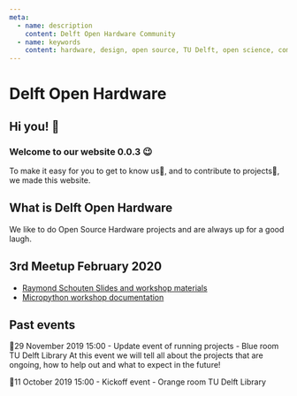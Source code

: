 ```yaml
---
meta:
  - name: description
    content: Delft Open Hardware Community
  - name: keywords
    content: hardware, design, open source, TU Delft, open science, community, meetups 
---
```


# Delft Open Hardware
## Hi you! 👋
### Welcome to our website 0.0.3 😉

To make it easy for you to get to know us🤝, and to contribute to projects💪, we made this website.


## What is Delft Open Hardware
We like to do Open Source Hardware projects and are always up for a good laugh.

## 3rd Meetup February 2020
- [Raymond Schouten Slides and workshop materials](https://tudl1086.home.xs4all.nl/arduinoworkshop/index-arduinoworkshop.htm)
- [Micropython workshop documentation](https://docs.google.com/document/d/1xvpGJrCXErw-azy3JbZFp2p5_AyC7D5WExE5tsKmq9k/edit?usp=sharing)

## Past events
📆29 November 2019 15:00 - Update event of running projects - Blue room TU Delft Library
At this event we will tell all about the projects that are ongoing, how to help out and what to expect in the future!

📆11 October 2019 15:00 - Kickoff event - Orange room TU Delft Library
